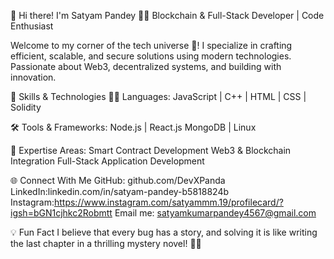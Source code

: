 
👋 Hi there! I'm Satyam Pandey 👨‍💻
Blockchain & Full-Stack Developer | Code Enthusiast

Welcome to my corner of the tech universe 🌌! I specialize in crafting efficient, scalable, and secure solutions using modern technologies. Passionate about Web3, decentralized systems, and building with innovation.



🚀 Skills & Technologies
👨‍💻 Languages:
JavaScript | C++ | HTML | CSS | Solidity

🛠️ Tools & Frameworks:
Node.js | React.js
MongoDB | Linux

🌟 Expertise Areas:
Smart Contract Development
Web3 & Blockchain Integration
Full-Stack Application Development

🌐 Connect With Me
GitHub: github.com/DevXPanda
LinkedIn:linkedin.com/in/satyam-pandey-b5818824b
Instagram:https://www.instagram.com/satyammm.19/profilecard/?igsh=bGN1cjhkc2Robmtt
Email me: satyamkumarpandey4567@gmail.com


💡 Fun Fact
I believe that every bug has a story, and solving it is like writing the last chapter in a thrilling mystery novel! 🕵️‍♂️

